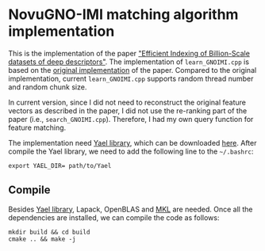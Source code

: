 NovuGNO-IMI matching algorithm implementation
=============================================

This is the implementation of the paper ["Efficient Indexing of Billion-Scale datasets of deep descriptors"][1].  The implementation of `learn_GNOIMI.cpp` is based on the [original implementation][2] of the paper. Compared to the original implementation, current `learn_GNOIMI.cpp`  supports random thread number and random chunk size.

In current version, since I did not need to reconstruct the original feature vectors as described in the paper, I did not use the re-ranking part of the paper (i.e., `search_GNOIMI.cpp`). Therefore, I had my own query function for feature matching. 

The implementation need [Yael library][3], which can be downloaded [here][4]. After compile the Yael library, we need to add the following line to the `~/.bashrc`:

    export YAEL_DIR= path/to/Yael

Compile
-------

Besides [Yael library][3], Lapack, OpenBLAS and [MKL][5] are needed. Once all the dependencies are installed, we can compile the code as follows:

    mkdir build && cd build
    cmake .. && make -j


[1]: http://www.cv-foundation.org/openaccess/content_cvpr_2016/papers/Babenko_Efficient_Indexing_of_CVPR_2016_paper.pdf
[2]: https://github.com/arbabenko/GNOIMI
[3]: http://yael.gforge.inria.fr/
[4]: https://gforge.inria.fr/frs/download.php/file/34217/yael_v438.tar.gz
[5]: https://software.intel.com/en-us/intel-mkl
